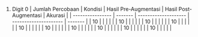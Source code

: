 1. Digit 0
| Jumlah Percobaan | Kondisi | Hasil Pre-Augmentasi | Hasil Post-Augmentasi | Akurasi |
| ---------------- | ------- | -------------------- | --------------------- | ------- |
| 10               |         |                      |                       |         |
| 10               |         |                      |                       |         |
| 10               |         |                      |                       |         |
| 10               |         |                      |                       |         |
| 10               |         |                      |                       |         |
| 10               |         |                      |                       |         |
| 10               |         |                      |                       |         |
| 10               |         |                      |                       |         |
| 10               |         |                      |                       |         |
| 10               |         |                      |                       |         |
